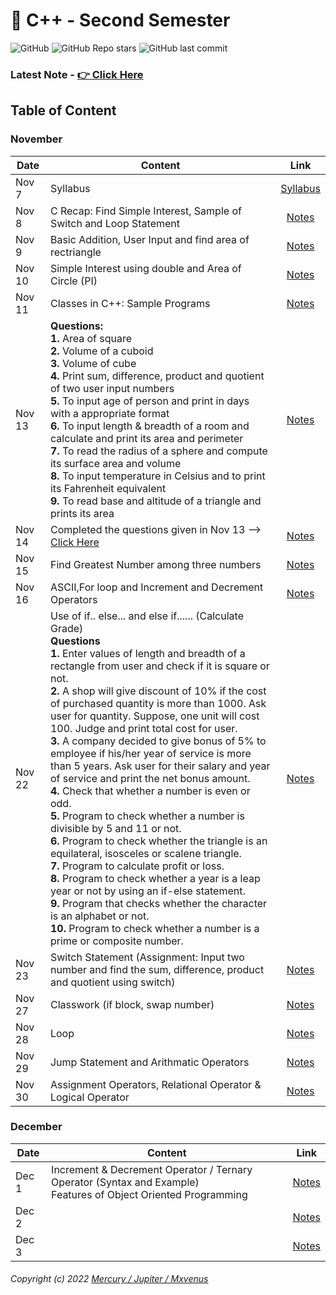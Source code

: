 # 📜 C++ - Second Semester 

![GitHub](https://img.shields.io/github/license/zmercury/cpp?style=for-the-badge)
![GitHub Repo stars](https://img.shields.io/github/stars/zmercury/cpp?style=for-the-badge)
![GitHub last commit](https://img.shields.io/github/last-commit/zmercury/cpp?style=for-the-badge)

### Latest Note - [👉 Click Here](#december)

## Table of Content

### November 

|Date|Content|Link|
|--------|---------|:---------:|
|Nov 7|Syllabus|[Syllabus](/Notes/November/November/000_Nov7/)|
|Nov 8|C Recap: Find Simple Interest, Sample of Switch and Loop Statement|[Notes](/Notes/November/November/001_Nov8/)|
|Nov 9|Basic Addition, User Input and find area of rectriangle|[Notes](/Notes/November/002_Nov9/)|
|Nov 10|Simple Interest using double and Area of Circle (PI)|[Notes](/Notes/November/003_Nov10/)|
|Nov 11|Classes in C++: Sample Programs|[Notes](/Notes/November/004_Nov11/)|
|Nov 13|**Questions:**<br/>**1.** Area of square <br/> **2.** Volume of a cuboid <br/> **3.** Volume of cube <br/> **4.** Print sum, difference, product and quotient of two user input numbers <br/> **5.** To input age of person and print in days with a appropriate format <br/> **6.** To input length & breadth of a room and calculate and print its area and perimeter <br/> **7.** To read the radius of a sphere and compute its surface area and volume <br/> **8.** To input temperature in Celsius and to print its Fahrenheit equivalent <br/> **9.** To read base and altitude of a triangle and prints its area|[Notes](/Notes/November/005_Nov13/)|
|Nov 14|Completed the questions given in Nov 13 --> [Click Here](/Notes/November/005_Nov13/)|[Notes](/Notes/November/006_Nov14/)|
|Nov 15|Find Greatest Number among three numbers |[Notes](/Notes/November/007_Nov15)|
|Nov 16|ASCII,For loop and Increment and Decrement Operators |[Notes](/Notes/November/008_Nov16/)|
|Nov 22|Use of if.. else... and else if...... (Calculate Grade) <br/> **Questions** <br/> **1.** Enter values of length and breadth of a rectangle from user and check if it is square or not. <br/> **2.** A shop will give discount of 10% if the cost of purchased quantity is more than 1000. Ask user for quantity. Suppose, one unit will cost 100. Judge and print total cost for user. <br/> **3.** A company decided to give bonus of 5% to employee if his/her year of service is more than 5 years. Ask user for their salary and year of service and print the net bonus amount. <br/> **4.** Check that whether a number is even or odd. <br/> **5.** Program to check whether a number is divisible by 5 and 11 or not. <br/> **6.** Program to check whether the triangle is an equilateral, isosceles or scalene triangle. <br/> **7.** Program to calculate profit or loss. <br/> **8.** Program to check whether a year is a leap year or not by using an if-else statement. <br/> **9.** Program that checks whether the character is an alphabet or not. <br/> **10.** Program to check whether a number is a prime or composite number.|[Notes](/Notes/November/009_Nov22/) |
|Nov 23|Switch Statement (Assignment: Input two number and find the sum, difference, product and quotient using switch)| [Notes](/Notes/November/010_Nov23/)|
|Nov 27| Classwork (if block, swap number)| [Notes](/Notes/November/011_Nov27/)|
|Nov 28| Loop | [Notes](/Notes/November/012_Nov28/)|
|Nov 29| Jump Statement and Arithmatic Operators| [Notes](/Notes/November/013_Nov29/)|
|Nov 30| Assignment Operators, Relational Operator & Logical Operator | [Notes](/Notes/November/014_Nov30/)|


### December

|Date|Content|Link|
|---|---|---|
|Dec 1| Increment & Decrement Operator / Ternary Operator (Syntax and Example) <br/> Features of Object Oriented Programming |[Notes](/Notes/December/001_Dec1/)|
|Dec 2|  |[Notes](/Notes/December/002_Dec2/)|
|Dec 3|  |[Notes](/Notes/December/003_Dec3/)|


###### Copyright (c) 2022 [Mercury / Jupiter / Mxvenus](https://nikhilbastola.com.np) 
